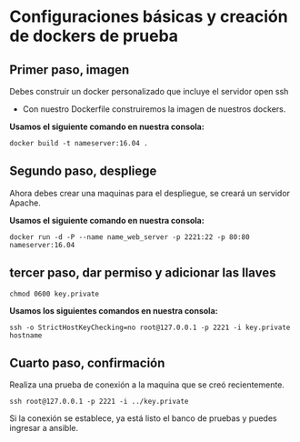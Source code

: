 # Configuraciones básicas y creación de dockers de prueba

## Primer paso, imagen

Debes construir un docker personalizado que incluye el servidor open ssh

- Con nuestro Dockerfile construiremos la imagen de nuestros dockers. 

**Usamos el siguiente comando en nuestra consola:** 

`docker build -t nameserver:16.04 .`

## Segundo paso, despliege

Ahora debes crear una maquinas para el despliegue, se creará  un servidor Apache.

**Usamos el siguiente comando en nuestra consola:**

`docker run -d -P --name name_web_server -p 2221:22 -p 80:80 nameserver:16.04`

## tercer paso, dar permiso y adicionar las llaves

`chmod 0600 key.private`

**Usamos los siguientes comandos en nuestra consola:** 

`ssh -o StrictHostKeyChecking=no root@127.0.0.1 -p 2221 -i key.private hostname`

## Cuarto paso, confirmación

Realiza una prueba de conexión a la maquina que se creó recientemente.

`ssh root@127.0.0.1 -p 2221 -i ../key.private`

Si la conexión se establece, ya está listo el banco de pruebas y puedes ingresar a ansible.
